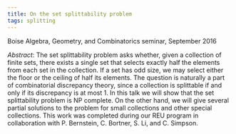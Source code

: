 ```yaml
---
title: On the set splittability problem
tags: splitting
---
```


Boise Algebra, Geometry, and Combinatorics seminar, September 2016<!--more-->

*Abstract*: The set splittability problem asks whether, given a collection of finite sets, there exists a single set that selects exactly half the elements from each set in the collection. If a set has odd size, we may select either the floor or the ceiling of half its elements. The question is naturally a part of combinatorial discrepancy theory, since a collection is splittable if and only if its discrepancy is at most 1. In this talk we will show that the set splittability problem is NP complete. On the other hand, we will give several partial solutions to the problem for small collections and other special collections. This work was completed during our REU program in collaboration with P. Bernstein, C. Bortner, S. Li, and C. Simpson.
